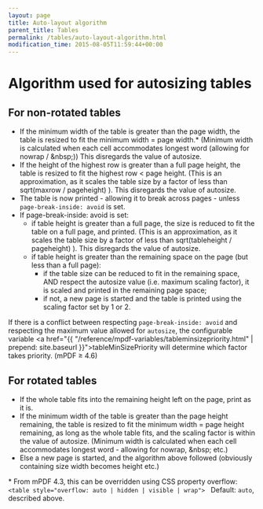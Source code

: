 ```yaml
---
layout: page
title: Auto-layout algorithm
parent_title: Tables
permalink: /tables/auto-layout-algorithm.html
modification_time: 2015-08-05T11:59:44+00:00
---
```


# Algorithm used for autosizing tables

## For non-rotated tables

* If the minimum width of the table is greater than the page width, the table is resized to fit the minimum
  width = page width.* (Minimum width is calculated when each cell accommodates longest word (allowing for
  nowrap / &amp;nbsp;)) This disregards the value of autosize.
* If the height of the highest row is greater than a full page height, the table is resized to fit the
  highest row < page height. (This is an approximation, as it scales the table size by a factor of
  less than sqrt(maxrow / pageheight) ). This disregards the value of autosize.
* The table is now printed - allowing it to break across pages - unless `page-break-inside: avoid` is set.
* If page-break-inside: avoid is set:
    * if table height is greater than a full page, the size is reduced to fit the table on a full page,
      and printed. (This is an approximation, as it scales the table size by a factor of less than
      sqrt(tableheight / pageheight) ). This disregards the value of autosize.
    * if table height is greater than the remaining space on the page (but less than a full page):
        * if the table size can be reduced to fit in the remaining space, AND respect the autosize value
          (i.e. maximum scaling factor), it is scaled and printed in the remaining page space;
        * if not, a new page is started and the table is printed using the scaling factor set by 1 or 2.


If there is a conflict between respecting `page-break-inside: avoid` and respecting
the maximum value allowed for `autosize`, the configurable variable
<a href="{{ "/reference/mpdf-variables/tableminsizepriority.html" | prepend: site.baseurl }}">tableMinSizePriority</a>
will determine which factor takes priority. (mPDF &ge; 4.6)

## For rotated tables

* If the whole table fits into the remaining height left on the page, print as it is.
* If the minimum width of the table is greater than the page height remaining, the table is resized to fit
  the minimum width = page height remaining, as long as the whole table fits, and the scaling factor is
  within the value of autosize. (Minimum width is calculated when each cell accommodates longest word -
  allowing for nowrap, &amp;nbsp; etc.)
* Else a new page is started, and the algorithm above followed
  (obviously containing size width becomes height etc.)


\* From mPDF 4.3, this can be overridden using CSS property overflow:
`<table style="overflow: auto | hidden | visible | wrap">`
&nbsp;&nbsp;Default: `auto`, described above.

